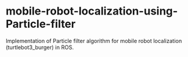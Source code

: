 # mobile-robot-localization-using-Particle-filter
Implementation of Particle filter algorithm for mobile robot localization (turtlebot3_burger) in ROS.

